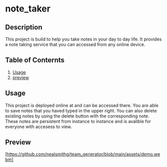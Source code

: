 # note_taker
  
  ## Description
  This project is build to help you take notes in your day to day life. It provides a note taking service that you can accessed from any online device.
  
  ## Table of Conternts
  <ol>
      <li><a href="#usage">Usage</a></li>
      <li><a href="#preview">preview</a></li>
  </ol>
      
  ## Usage
 This project is deployed online at  and can be accessed there. You are able to save notes that you haved typed in the upper right. You can also delete existing notes by using the delete button with the corresponding note. These notes are persistent from instance to instance and is avalible for everyone with accesess to view. 

 ## Preview
 [https://github.com/nealsmithg/team_generator/blob/main/assets/demo.webm]